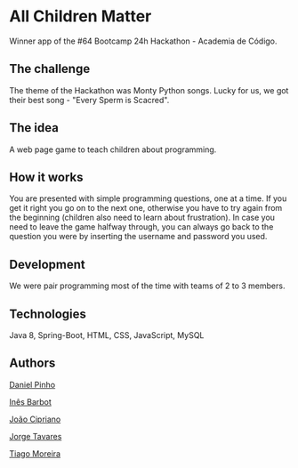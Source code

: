 # All Children Matter

Winner app of the #64 Bootcamp 24h Hackathon - Academia de Código.

## The challenge

The theme of the Hackathon was Monty Python songs. Lucky for us, we got their best song - "Every Sperm is Scacred".

## The idea

A web page game to teach children about programming.

## How it works

You are presented with simple programming questions, one at a time. If you get it right you go on to the next one, otherwise you have to try again from the beginning (children also need to learn about frustration).
In case you need to leave the game halfway through, you can always go back to the question you were by inserting the username and password you used.

## Development

We were pair programming most of the time with teams of 2 to 3 members.

## Technologies

Java 8, Spring-Boot, HTML, CSS, JavaScript, MySQL

## Authors

[Daniel Pinho](https://www.linkedin.com/in/danielpinho994/)

[Inês Barbot](https://www.linkedin.com/in/ines-barbot/)

[João Cipriano](https://www.linkedin.com/in/joaocccc/)

[Jorge Tavares](https://www.linkedin.com/in/jorgetavares-/)

[Tiago Moreira](https://www.linkedin.com/in/tiago-rajao-moreira/)
